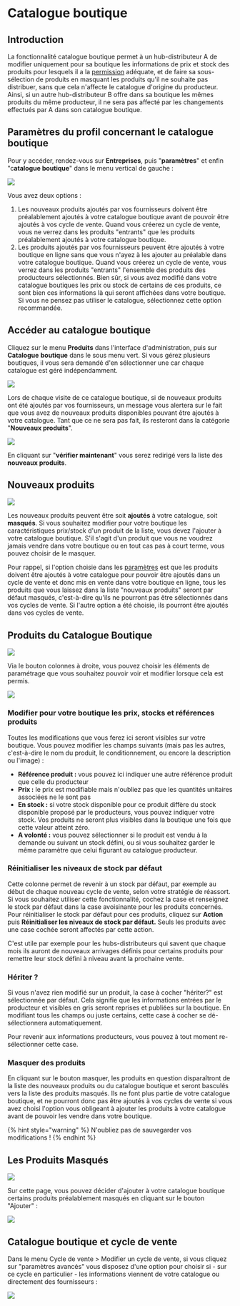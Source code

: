# Catalogue boutique

## Introduction

La fonctionnalité catalogue boutique permet à un hub-distributeur A de modifier uniquement pour sa boutique les informations de prix et stock des produits pour lesquels il a la [permission](../votre-profil/e2e-permissions.md) adéquate, et de faire sa sous-sélection de produits en masquant les produits qu'il ne souhaite pas distribuer, sans que cela n'affecte le catalogue d'origine du producteur. Ainsi, si un autre hub-distributeur B offre dans sa boutique les mêmes produits du même producteur, il ne sera pas affecté par les changements effectués par A dans son catalogue boutique.

## Paramètres du profil concernant le catalogue boutique

Pour y accéder, rendez-vous sur **Entreprises**, puis "**paramètres**" et enfin "c**atalogue boutique**" dans le menu vertical de gauche :

![](../../.gitbook/assets/image%20%2877%29.png)

Vous avez deux options : 

1. Les nouveaux produits ajoutés par vos fournisseurs doivent être préalablement ajoutés à votre catalogue boutique avant de pouvoir être ajoutés à vos cycle de vente. Quand vous créerez un cycle de vente, vous ne verrez dans les produits "entrants" que les produits préalablement ajoutés à votre catalogue boutique. 
2. Les produits ajoutés par vos fournisseurs peuvent être ajoutés à votre boutique en ligne sans que vous n'ayez à les ajouter au préalable dans votre catalogue boutique. Quand vous créerez un cycle de vente, vous verrez dans les produits "entrants" l'ensemble des produits des producteurs sélectionnés. Bien sûr, si vous avez modifié dans votre catalogue boutiques les prix ou stock de certains de ces produits, ce sont bien ces informations là qui seront affichées dans votre boutique. Si vous ne pensez pas utiliser le catalogue, sélectionnez cette option recommandée. 

## Accéder au catalogue boutique

Cliquez sur le menu **Produits** dans l'interface d'administration, puis sur **Catalogue** **boutique** dans le sous menu vert. Si vous gérez plusieurs boutiques, il vous sera demandé d'en sélectionner une car chaque catalogue est géré indépendamment. 

![](../../.gitbook/assets/image%20%2844%29.png)

Lors de chaque visite de ce catalogue boutique, si de nouveaux produits ont été ajoutés par vos fournisseurs, un message vous alertera sur le fait que vous avez de nouveaux produits disponibles pouvant être ajoutés à votre catalogue. Tant que ce ne sera pas fait, ils resteront dans la catégorie "**Nouveaux produits**".

![](../../.gitbook/assets/image%20%2827%29.png)

En cliquant sur "**vérifier maintenant**" vous serez redirigé vers la liste des **nouveaux produits**.

## Nouveaux produits

![](../../.gitbook/assets/image%20%2834%29.png)

Les nouveaux produits peuvent être soit **ajoutés** à votre catalogue, soit **masqués**. Si vous souhaitez modifier pour votre boutique les caractéristiques prix/stock d'un produit de la liste, vous devez l'ajouter à votre catalogue boutique. S'il s'agit d'un produit que vous ne voudrez jamais vendre dans votre boutique ou en tout cas pas à court terme, vous pouvez choisir de le masquer.

Pour rappel, si l'option choisie dans les [paramètres](inventory-tool.md#1-les-parametres-de-votre-catalogue) est que les produits doivent être ajoutés à votre catalogue pour pouvoir être ajoutés dans un cycle de vente et donc mis en vente dans votre boutique en ligne, tous les produits que vous laissez dans la liste "nouveaux produits" seront par défaut masqués, c'est-à-dire qu'ils ne pourront pas être sélectionnés dans vos cycles de vente. Si l'autre option a été choisie, ils pourront être ajoutés dans vos cycles de vente. 

## Produits du Catalogue Boutique

![](../../.gitbook/assets/image%20%2892%29.png)

Via le bouton colonnes à droite, vous pouvez choisir les éléments de paramétrage que vous souhaitez pouvoir voir et modifier lorsque cela est permis. 

![](../../.gitbook/assets/image%20%2872%29.png)

### Modifier pour votre boutique les prix, stocks et références produits

Toutes les modifications que vous ferez ici seront visibles sur votre boutique. Vous pouvez modifier les champs suivants \(mais pas les autres, c'est-à-dire le nom du produit, le conditionnement, ou encore la description ou l'image\) :

* **Référence produit :** vous pouvez ici indiquer une autre référence produit que celle du producteur
* **Prix :** le prix est modifiable mais n'oubliez pas que les quantités unitaires associées ne le sont pas
* **En stock :** si votre stock disponible pour ce produit diffère du stock disponible proposé par le producteurs, vous pouvez indiquer votre stock. Vos produits ne seront plus visibles dans la boutique une fois que cette valeur atteint zéro.
* **A volonté :** vous pouvez sélectionner si le produit est vendu à la demande ou suivant un stock défini, ou si vous souhaitez garder le même paramètre que celui figurant au catalogue producteur.

### Réinitialiser les niveaux de stock par défaut

Cette colonne permet de revenir à un stock par défaut, par exemple au début de chaque nouveau cycle de vente, selon votre stratégie de réassort. Si vous souhaitez utiliser cette fonctionnalité, cochez la case et renseignez le stock par défaut dans la case avoisinante pour les produits concernés. Pour réinitialiser le stock par défaut pour ces produits, cliquez sur **Action** puis **Réinitialiser les niveaux de stock par défaut.** Seuls les produits avec une case cochée seront affectés par cette action.

C'est utile par exemple pour les hubs-distributeurs qui savent que chaque mois ils auront de nouveaux arrivages définis pour certains produits pour remettre leur stock défini à niveau avant la prochaine vente.

### **Hériter ?**

Si vous n'avez rien modifié sur un produit, la case à cocher "hériter?" est sélectionnée par défaut. Cela signifie que les informations entrées par le producteur et visibles en gris seront reprises et publiées sur la boutique. En modifiant tous les champs ou juste certains, cette case à cocher se dé-sélectionnera automatiquement.

Pour revenir aux informations producteurs, vous pouvez à tout moment re-sélectionner cette case.

### Masquer des produits

En cliquant sur le bouton masquer, les produits en question disparaîtront de la liste des nouveaux produits ou du catalogue boutique et seront basculés vers la liste des produits masqués. Ils ne font plus partie de votre catalogue boutique, et ne pourront donc pas être ajoutés à vos cycles de vente si vous avez choisi l'option vous obligeant à ajouter les produits à votre catalogue avant de pouvoir les vendre dans votre boutique.

{% hint style="warning" %}
N'oubliez pas de sauvegarder vos modifications !
{% endhint %}

## Les Produits Masqués

![](../../.gitbook/assets/image%20%2825%29.png)

Sur cette page, vous pouvez décider d'ajouter à votre catalogue boutique certains produits préalablement masqués en cliquant sur le bouton "Ajouter" :

![](../../.gitbook/assets/image%20%2853%29.png)

## Catalogue boutique et cycle de vente

Dans le menu Cycle de vente &gt; Modifier un cycle de vente, si vous cliquez sur "paramètres avancés" vous disposez d'une option pour choisir si - sur ce cycle en particulier - les informations viennent de votre catalogue ou directement des fournisseurs :

![](../../.gitbook/assets/image%20%28101%29.png)

